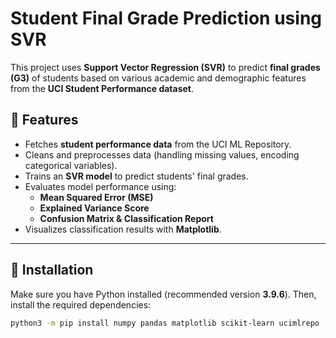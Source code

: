 # Student Final Grade Prediction using SVR

This project uses **Support Vector Regression (SVR)** to predict **final grades (G3)** of students based on various academic and demographic features from the **UCI Student Performance dataset**.

## 📌 Features
- Fetches **student performance data** from the UCI ML Repository.
- Cleans and preprocesses data (handling missing values, encoding categorical variables).
- Trains an **SVR model** to predict students' final grades.
- Evaluates model performance using:
  - **Mean Squared Error (MSE)**
  - **Explained Variance Score**
  - **Confusion Matrix & Classification Report**
- Visualizes classification results with **Matplotlib**.

---

## 🚀 Installation
Make sure you have Python installed (recommended version **3.9.6**). Then, install the required dependencies:

```bash
python3 -m pip install numpy pandas matplotlib scikit-learn ucimlrepo
